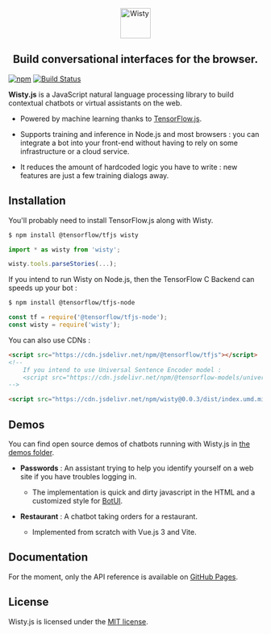 <p align='center'>
    <img src="https://github.com/the-new-sky/Wisty.js/raw/main/assets/logo-large.png" alt="Wisty" height="60"/>
</p>

<h2 align='center'>
    Build conversational interfaces for the browser.
</h2>

[![npm](https://img.shields.io/npm/v/wisty)](https://www.npmjs.com/package/wisty)
[![Build Status](https://travis-ci.org/the-new-sky/Wisty.js.svg?branch=main)](https://travis-ci.org/the-new-sky/Wisty.js)

**Wisty.js** is a JavaScript natural language processing library to build contextual chatbots or virtual assistants on the web.

- Powered by machine learning thanks to [TensorFlow.js](https://github.com/tensorflow/tfjs).

- Supports training and inference in Node.js and most browsers : you can integrate a bot into your front-end without having to rely on some infrastructure or a cloud service.

- It reduces the amount of hardcoded logic you have to write : new features are just a few training dialogs away.

## Installation

You'll probably need to install TensorFlow.js along with Wisty.

```bash
$ npm install @tensorflow/tfjs wisty
```

```js
import * as wisty from 'wisty';

wisty.tools.parseStories(...);
```

If you intend to run Wisty on Node.js, then the TensorFlow C Backend can speeds up your bot :

```bash
$ npm install @tensorflow/tfjs-node
```

```js
const tf = require('@tensorflow/tfjs-node');
const wisty = require('wisty');
```

You can also use CDNs :

```html
<script src="https://cdn.jsdelivr.net/npm/@tensorflow/tfjs"></script>
<!--
    If you intend to use Universal Sentence Encoder model :
    <script src="https://cdn.jsdelivr.net/npm/@tensorflow-models/universal-sentence-encoder"></script>
-->

<script src="https://cdn.jsdelivr.net/npm/wisty@0.0.3/dist/index.umd.min.js"></script>
```

## Demos

You can find open source demos of chatbots running with Wisty.js in [the demos folder](https://github.com/the-new-sky/Wisty.js/tree/main/demos).

- **Passwords** : An assistant trying to help you identify yourself on a web site if you have troubles logging in.
  - The implementation is quick and dirty javascript in the HTML and a customized style for [BotUI](https://github.com/botui/botui).

- **Restaurant** : A chatbot taking orders for a restaurant.
  - Implemented from scratch with Vue.js 3 and Vite.

## Documentation

For the moment, only the API reference is available on [GitHub Pages](https://the-new-sky.github.io/Wisty.js/).

## License

Wisty.js is licensed under the [MIT license](../main/license.txt).
